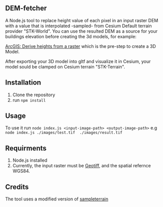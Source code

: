 
## **DEM-fetcher**
 A Node.js tool to replace height value of each pixel in an input raster DEM with a value that is interpolated -sampled- from Cesium Default terrain provider "STK-World".
You can use the resulted DEM as a source for your buildings elevation before creating the 3d models, for example:

[ArcGIS: Derive heights from a raster](http://desktop.arcgis.com/en/arcmap/latest/extensions/3d-analyst/converting-2d-features-to-3d-features-deriving-the-existing-features-heights-from-a-surface.htm) which is the pre-step to create a 3D Model.

After exporting your 3D model into gltf and visualize it in Cesium, your model sould be clamped on Cesium terrain "STK-Terrain". 
## Installation
1. Clone the repository
2. run `npm install`

## Usage
To use it run `node index.js <input-image-path> <output-image-path>`
e.g `node index.js ./images/test.tif  ./images/result.tif`

## Requirments
1. Node.js installed
2. Currently, the input raster must be [Geotiff](http://www.gdal.org/frmt_gtiff.html), and the spatial refernce WGS84.

## Credits
The tool uses a modified version of [sampleterrain](https://github.com/jimmyangel/sampleterrain)
